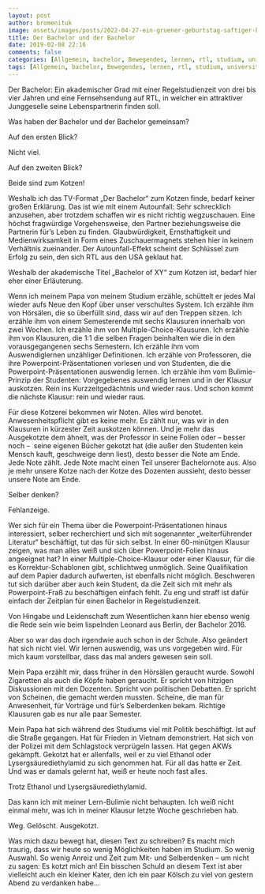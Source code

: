 ```yaml
---
layout: post
author: bromenituk
image: assets/images/posts/2022-04-27-ein-gruener-geburtstag-saftiger-karottenkuchen.png
title: Der Bachelor und der Bachelor
date: 2019-02-08 22:16
comments: false
categories: [Allgemein, bachelor, Bewegendes, lernen, rtl, studium, universität]
tags: [Allgemein, bachelor, Bewegendes, lernen, rtl, studium, universität]
---
```

<!-- wp:paragraph -->
<p>Der Bachelor: Ein
akademischer Grad mit einer Regelstudienzeit von drei bis vier Jahren und eine
Fernsehsendung auf RTL, in welcher ein attraktiver Junggeselle seine Lebenspartnerin
finden soll.</p>
<!-- /wp:paragraph -->

<!-- wp:paragraph -->
<p>Was haben der Bachelor und
der Bachelor gemeinsam?</p>
<!-- /wp:paragraph -->

<!-- wp:paragraph -->
<p>Auf den ersten Blick?</p>
<!-- /wp:paragraph -->

<!-- wp:paragraph -->
<p>Nicht viel.</p>
<!-- /wp:paragraph -->

<!-- wp:paragraph -->
<p>Auf den zweiten Blick?</p>
<!-- /wp:paragraph -->

<!-- wp:paragraph -->
<p>Beide sind zum Kotzen!</p>
<!-- /wp:paragraph -->

<!-- wp:paragraph -->
<p>Weshalb ich das TV-Format
„Der Bachelor“ zum Kotzen finde, bedarf keiner großen Erklärung. Das ist wie mit
einem Autounfall: Sehr schrecklich anzusehen, aber trotzdem schaffen wir es
nicht richtig wegzuschauen. Eine höchst fragwürdige Vorgehensweise, den Partner
beziehungsweise die Partnerin für’s Leben zu finden. Glaubwürdigkeit,
Ernsthaftigkeit und Medienwirksamkeit in Form eines Zuschauermagnets stehen
hier in keinem Verhältnis zueinander. Der Autounfall-Effekt scheint der
Schlüssel zum Erfolg zu sein, den sich RTL aus den USA geklaut hat.</p>
<!-- /wp:paragraph -->

<!-- wp:paragraph -->
<p>Weshalb der akademische
Titel „Bachelor of XY“ zum Kotzen ist, bedarf hier eher einer Erläuterung.</p>
<!-- /wp:paragraph -->

<!-- wp:paragraph -->
<p>Wenn ich meinem Papa von
meinem Studium erzähle, schüttelt er jedes Mal wieder aufs Neue den Kopf über
unser verschultes System. Ich erzähle ihm von Hörsälen, die so überfüllt sind,
dass wir auf den Treppen sitzen. Ich erzähle ihm von einem Semesterende mit
sechs Klausuren innerhalb von zwei Wochen. Ich erzähle ihm von
Multiple-Choice-Klausuren. Ich erzähle ihm von Klausuren, die 1:1 die selben
Fragen beinhalten wie die in den vorausgegangenen sechs Semestern. Ich erzähle ihm
vom Auswendiglernen unzähliger Definitionen. Ich erzähle von Professoren, die
ihre Powerpoint-Präsentationen vorlesen und von Studenten, die die
Powerpoint-Präsentationen auswendig lernen. Ich erzähle ihm vom Bulimie-Prinzip
der Studenten: Vorgegebenes auswendig lernen und in der Klausur auskotzen. Rein
ins Kurzzeitgedächtnis und wieder raus. Und schon kommt die nächste Klausur:
rein und wieder raus.</p>
<!-- /wp:paragraph -->

<!-- wp:paragraph -->
<p>Für diese Kotzerei
bekommen wir Noten. Alles wird benotet. Anwesenheitspflicht gibt es keine mehr.
Es zählt nur, was wir in den Klausuren in kürzester Zeit auskotzen können. Und
je mehr das Ausgekotzte dem ähnelt, was der Professor in seine Folien oder –
besser noch –&nbsp; seine eigenen Bücher gekotzt hat (die außer den Studenten
kein Mensch kauft, geschweige denn liest), desto besser die Note am Ende. Jede
Note zählt. Jede Note macht einen Teil unserer Bachelornote aus. Also je mehr
unsere Kotze nach der Kotze des Dozenten aussieht, desto besser unsere Note am
Ende.</p>
<!-- /wp:paragraph -->

<!-- wp:paragraph -->
<p>Selber denken?</p>
<!-- /wp:paragraph -->

<!-- wp:paragraph -->
<p>Fehlanzeige.</p>
<!-- /wp:paragraph -->

<!-- wp:paragraph -->
<p>Wer sich für ein Thema
über die Powerpoint-Präsentationen hinaus interessiert, selber recherchiert und
sich mit sogenannter „weiterführender Literatur“ beschäftigt, tut das für sich
selbst. In einer 60-minütgen Klausur zeigen, was man alles weiß und sich über
Powerpoint-Folien hinaus angeeignet hat? In einer Multiple-Choice-Klausur oder
einer Klausur, für die es Korrektur-Schablonen gibt, schlichtweg unmöglich.
Seine Qualifikation auf dem Papier dadurch aufwerten, ist ebenfalls nicht
möglich. Beschweren tut sich darüber aber auch kein Student, da die Zeit sich
mit mehr als Powerpoint-Fraß zu beschäftigen einfach fehlt. Zu eng und straff
ist dafür einfach der Zeitplan für einen Bachelor in Regelstudienzeit. </p>
<!-- /wp:paragraph -->

<!-- wp:paragraph -->
<p>Von Hingabe und
Leidenschaft zum Wesentlichen kann hier ebenso wenig die Rede sein wie beim
lispelnden Leonard aus Berlin, der Bachelor 2016.</p>
<!-- /wp:paragraph -->

<!-- wp:paragraph -->
<p>Aber so war das doch
irgendwie auch schon in der Schule. Also geändert hat sich nicht viel. Wir
lernen auswendig, was uns vorgegeben wird. Für mich kaum vorstellbar, dass das
mal anders gewesen sein soll.</p>
<!-- /wp:paragraph -->

<!-- wp:paragraph -->
<p>Mein Papa erzählt mir,
dass früher in den Hörsälen geraucht wurde. Sowohl Zigaretten als auch die
Köpfe haben geraucht. Er spricht von hitzigen Diskussionen mit den Dozenten. Spricht
von politischen Debatten. Er spricht von Scheinen, die gemacht werden mussten.
Scheine, die man für Anwesenheit, für Vorträge und für’s Selberdenken bekam.
Richtige Klausuren gab es nur alle paar Semester.</p>
<!-- /wp:paragraph -->

<!-- wp:paragraph -->
<p>Mein Papa hat sich während
des Studiums viel mit Politik beschäftigt. Ist auf die Straße gegangen. Hat für
Frieden in Vietnam demonstriert. Hat sich von der Polizei mit dem Schlagstock
verprügeln lassen. Hat gegen AKWs gekämpft. Gekotzt hat er allenfalls, weil er
zu viel Ethanol oder Lysergsäurediethylamid zu sich genommen hat. Für all das
hatte er Zeit. Und was er damals gelernt hat, weiß er heute noch fast alles. </p>
<!-- /wp:paragraph -->

<!-- wp:paragraph -->
<p>Trotz Ethanol und
Lysergsäurediethylamid. </p>
<!-- /wp:paragraph -->

<!-- wp:paragraph -->
<p>Das kann ich mit meiner
Lern-Bulimie nicht behaupten. Ich weiß nicht einmal mehr, was ich in meiner
Klausur letzte Woche geschrieben hab.</p>
<!-- /wp:paragraph -->

<!-- wp:paragraph -->
<p>Weg. Gelöscht. Ausgekotzt.</p>
<!-- /wp:paragraph -->

<!-- wp:paragraph -->
<p>Was mich dazu bewegt hat,
diesen Text zu schreiben? Es macht mich traurig, dass wir heute so wenig
Möglichkeiten haben im Studium. So wenig Auswahl. So wenig Anreiz und Zeit zum
Mit- und Selberdenken – um nicht zu sagen: Es kotzt mich an! Ein bisschen
Schuld an diesem Text ist aber vielleicht auch ein kleiner Kater, den ich ein
paar Kölsch zu viel von gestern Abend zu verdanken habe…</p>
<!-- /wp:paragraph -->

<!-- wp:tadv/classic-paragraph -->
<p><img src="https://vg07.met.vgwort.de/na/7606fb1a152e4af5ad35c39be44f2539" alt="" width="1" height="1" /></p>
<!-- /wp:tadv/classic-paragraph -->
